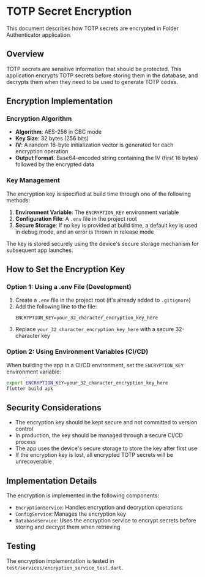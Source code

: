 # TOTP Secret Encryption

This document describes how TOTP secrets are encrypted in Folder Authenticator application.

## Overview

TOTP secrets are sensitive information that should be protected. This application encrypts TOTP secrets before storing them in the database, and decrypts them when they need to be used to generate TOTP codes.

## Encryption Implementation

### Encryption Algorithm

- **Algorithm**: AES-256 in CBC mode
- **Key Size**: 32 bytes (256 bits)
- **IV**: A random 16-byte initialization vector is generated for each encryption operation
- **Output Format**: Base64-encoded string containing the IV (first 16 bytes) followed by the encrypted data

### Key Management

The encryption key is specified at build time through one of the following methods:

1. **Environment Variable**: The `ENCRYPTION_KEY` environment variable
2. **Configuration File**: A `.env` file in the project root
3. **Secure Storage**: If no key is provided at build time, a default key is used in debug mode, and an error is thrown in release mode

The key is stored securely using the device's secure storage mechanism for subsequent app launches.

## How to Set the Encryption Key

### Option 1: Using a .env File (Development)

1. Create a `.env` file in the project root (it's already added to `.gitignore`)
2. Add the following line to the file:
   ```
   ENCRYPTION_KEY=your_32_character_encryption_key_here
   ```
3. Replace `your_32_character_encryption_key_here` with a secure 32-character key

### Option 2: Using Environment Variables (CI/CD)

When building the app in a CI/CD environment, set the `ENCRYPTION_KEY` environment variable:

```bash
export ENCRYPTION_KEY=your_32_character_encryption_key_here
flutter build apk
```

## Security Considerations

- The encryption key should be kept secure and not committed to version control
- In production, the key should be managed through a secure CI/CD process
- The app uses the device's secure storage to store the key after first use
- If the encryption key is lost, all encrypted TOTP secrets will be unrecoverable

## Implementation Details

The encryption is implemented in the following components:

- `EncryptionService`: Handles encryption and decryption operations
- `ConfigService`: Manages the encryption key
- `DatabaseService`: Uses the encryption service to encrypt secrets before storing and decrypt them when retrieving

## Testing

The encryption implementation is tested in `test/services/encryption_service_test.dart`.
